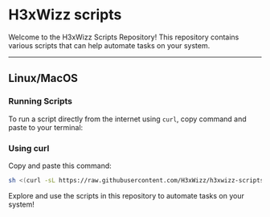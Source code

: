 # H3xWizz scripts

Welcome to the H3xWizz Scripts Repository! This repository contains various scripts that can help automate tasks on your system.

<hr>

## Linux/MacOS

### Running Scripts

To run a script directly from the internet using `curl`, copy command and paste to your terminal:


### Using curl

Copy and paste this command:

```bash
sh <(curl -sL https://raw.githubusercontent.com/H3xWizz/h3xwizz-scripts/refs/heads/main/h3xwizz_scripts.sh)
```

Explore and use the scripts in this repository to automate tasks on your system!
